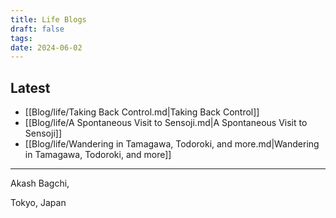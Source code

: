 ```yaml
---
title: Life Blogs
draft: false
tags: 
date: 2024-06-02
---
```


## Latest

<!-- QueryToSerialize: list where contains(tags, "life") and draft != true sort date desc limit 15 -->
<!-- SerializedQuery: list where contains(tags, "life") and draft != true sort date desc limit 15 -->
- [[Blog/life/Taking Back Control.md|Taking Back Control]]
- [[Blog/life/A Spontaneous Visit to Sensoji.md|A Spontaneous Visit to Sensoji]]
- [[Blog/life/Wandering in Tamagawa, Todoroki, and more.md|Wandering in Tamagawa, Todoroki, and more]]
<!-- SerializedQuery END -->


---
Akash Bagchi,

Tokyo, Japan
